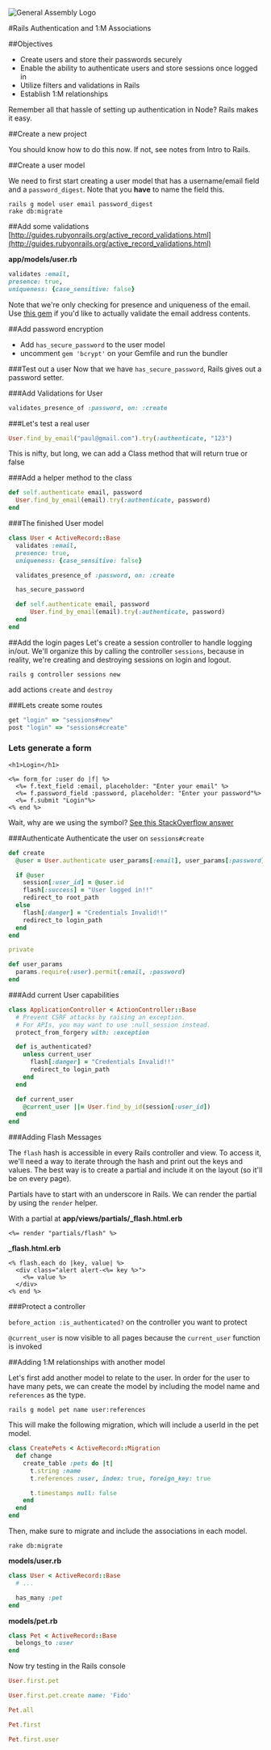 ![General Assembly Logo](http://i.imgur.com/ke8USTq.png)

#Rails Authentication and 1:M Associations

##Objectives

* Create users and store their passwords securely
* Enable the ability to authenticate users and store sessions once logged in
* Utilize filters and validations in Rails
* Establish 1:M relationships

Remember all that hassle of setting up authentication in Node? Rails makes it easy.

##Create a new project

You should know how to do this now. If not, see notes from Intro to Rails.

##Create a user model

We need to first start creating a user model that has a username/email field and a `password_digest`. Note that you **have** to name the field this.

```
rails g model user email password_digest
rake db:migrate
```

##Add some validations
[http://guides.rubyonrails.org/active_record_validations.html](http://guides.rubyonrails.org/active_record_validations.html)

**app/models/user.rb**

```rb
validates :email,
presence: true,
uniqueness: {case_sensitive: false}
```

Note that we're only checking for presence and uniqueness of the email. Use [this gem](https://github.com/balexand/email_validator) if you'd like to actually validate the email address contents.

##Add password encryption

* Add `has_secure_password` to the user model
* uncomment `gem 'bcrypt'` on your Gemfile and run the bundler

###Test out a user
Now that we have `has_secure_password`, Rails gives out a password setter.

###Add Validations for User

```rb
validates_presence_of :password, on: :create
```

###Let's test a real user

```rb
User.find_by_email("paul@gmail.com").try(:authenticate, "123")
```

This is nifty, but long, we can add a Class method that will return true or false

###Add a helper method to the class

```rb
def self.authenticate email, password
  User.find_by_email(email).try(:authenticate, password)
end
```

###The finished User model

```rb
class User < ActiveRecord::Base
  validates :email,
  presence: true,
  uniqueness: {case_sensitive: false}

  validates_presence_of :password, on: :create

  has_secure_password

  def self.authenticate email, password
      User.find_by_email(email).try(:authenticate, password)
  end
end
```

##Add the login pages
Let's create a session controller to handle logging in/out. We'll organize this by calling the controller `sessions`, because in reality, we're creating and destroying sessions on login and logout.

```
rails g controller sessions new
```

add actions `create` and `destroy`

###Lets create some routes

```rb
get "login" => "sessions#new"
post "login" => "sessions#create"
```

### Lets generate a form

```erb
<h1>Login</h1>

<%= form_for :user do |f| %>
  <%= f.text_field :email, placeholder: "Enter your email" %>
  <%= f.password_field :password, placeholder: "Enter your password"%>
  <%= f.submit "Login"%>
<% end %>
```

Wait, why are we using the symbol? [See this StackOverflow answer](http://stackoverflow.com/questions/957204/instance-variable-vs-symbol-in-ruby-on-rails-form-for)

###Authenticate
Authenticate the user on `sessions#create`

```rb
def create
  @user = User.authenticate user_params[:email], user_params[:password]

  if @user
    session[:user_id] = @user.id
    flash[:success] = "User logged in!!"
    redirect_to root_path
  else
    flash[:danger] = "Credentials Invalid!!"
    redirect_to login_path
  end
end

private

def user_params
  params.require(:user).permit(:email, :password)
end
```

###Add current User capabilities

```rb
class ApplicationController < ActionController::Base
  # Prevent CSRF attacks by raising an exception.
  # For APIs, you may want to use :null_session instead.
  protect_from_forgery with: :exception

  def is_authenticated?
    unless current_user
      flash[:danger] = "Credentials Invalid!!"
      redirect_to login_path
    end
  end

  def current_user
    @current_user ||= User.find_by_id(session[:user_id])
  end
end
```

###Adding Flash Messages

The `flash` hash is accessible in every Rails controller and view. To access it, we'll need a way to iterate through the hash and print out the keys and values. The best way is to create a partial and include it on the layout (so it'll be on every page).

Partials have to start with an underscore in Rails. We can render the partial by using the `render` helper.

With a partial at **app/views/partials/_flash.html.erb**

```erb
<%= render "partials/flash" %>
```


**_flash.html.erb**

```erb
<% flash.each do |key, value| %>
  <div class="alert alert-<%= key %>">
    <%= value %>
  </div>
<% end %>
```

###Protect a controller

`before_action :is_authenticated?` on the controller you want to protect

`@current_user` is now visible to all pages because the `current_user` function is invoked

##Adding 1:M relationships with another model

Let's first add another model to relate to the user. In order for the user to have many pets, we can create the model by including the model name and `references` as the type.

```
rails g model pet name user:references
```

This will make the following migration, which will include a userId in the pet model.

```rb
class CreatePets < ActiveRecord::Migration
  def change
    create_table :pets do |t|
      t.string :name
      t.references :user, index: true, foreign_key: true

      t.timestamps null: false
    end
  end
end
```

Then, make sure to migrate and include the associations in each model.

```
rake db:migrate
```

**models/user.rb**
```rb
class User < ActiveRecord::Base
  # ...

  has_many :pet
end

```

**models/pet.rb**
```rb
class Pet < ActiveRecord::Base
  belongs_to :user
end
```

Now try testing in the Rails console

```rb
User.first.pet

User.first.pet.create name: 'Fido'

Pet.all

Pet.first

Pet.first.user
```
